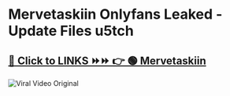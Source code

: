 
 # Mervetaskiin Onlyfans Leaked - Update Files u5tch

## <h2><a href="https://clipsfans.com/Mervetaskiin&ref=git">🔗 Click to LINKS ⏩⏩ 👉 🟢 Mervetaskiin </a></h2>

<a href="https://clipsfans.com/Mervetaskiin&ref=git" rel="nofollow" data-target="animated-image.originalLink"><img src="https://i.ibb.co.com/xMMVF88/686577567.gif" alt="Viral Video Original" style="max-width: 100%; display: inline-block;" data-target="animated-image.originalImage"></a>

